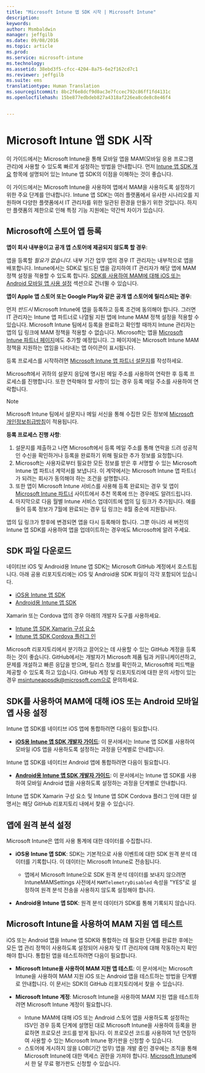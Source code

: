 ```yaml
---
title: "Microsoft Intune 앱 SDK 시작 | Microsoft Intune"
description: 
keywords: 
author: Msmbaldwin
manager: jeffgilb
ms.date: 09/08/2016
ms.topic: article
ms.prod: 
ms.service: microsoft-intune
ms.technology: 
ms.assetid: 38ebd3f5-cfcc-4204-8a75-6e2f162cd7c1
ms.reviewer: jeffgilb
ms.suite: ems
translationtype: Human Translation
ms.sourcegitcommit: 8bc2f6e8dcf9d0ac3e7fccec792c86ff1fd4131c
ms.openlocfilehash: 15be877edbdeb827a4318af226ea8cde8c8e46f4


---
```


# <a name="get-started-with-the-microsoft-intune-app-sdk"></a>Microsoft Intune 앱 SDK 시작

이 가이드에서는 Microsoft Intune을 통해 모바일 앱을 MAM(모바일 응용 프로그램 관리)에 사용할 수 있도록 빠르게 설정하는 방법을 안내합니다. 먼저 [Intune 앱 SDK 개요](intune-app-sdk.md) 항목에 설명되어 있는 Intune 앱 SDK의 이점을 이해하는 것이 좋습니다.

이 가이드에서는 Microsoft Intune을 사용하여 앱에서 MAM을 사용하도록 설정하기 위한 주요 단계를 안내합니다. Intune 앱 SDK는 여러 플랫폼에서 유사한 시나리오를 지원하며 다양한 플랫폼에서 IT 관리자를 위한 일관된 환경을 만들기 위한 것입니다. 하지만 플랫폼의 제한으로 인해 특정 기능 지원에는 약간씩 차이가 있습니다.

## <a name="register-your-store-app-with-microsoft"></a>Microsoft에 스토어 앱 등록

**앱이 회사 내부용이고 공개 앱 스토어에 제공되지 않도록 할 경우**:

앱을 등록할 *필요가 없습니다*. 내부 기간 업무 앱의 경우 IT 관리자는 내부적으로 앱을 배포합니다. Intune에서는 SDK로 빌드된 앱을 감지하여 IT 관리자가 해당 앱에 MAM 정책 설정을 적용할 수 있도록 합니다. [SDK를 사용하여 MAM에 대해 iOS 또는 Android 모바일 앱 사용 설정](#enable-your-ios-or-android-mobile-app-for-mam-with-the-sdk) 섹션으로 건너뛸 수 있습니다.

**앱이 Apple 앱 스토어 또는 Google Play와 같은 공개 앱 스토어에 릴리스되는 경우**:

먼저 *반드시* Microsoft Intune에 앱을 등록하고 등록 조건에 동의해야 합니다. 그러면 IT 관리자는 Intune 앱 파트너로 나열될 지원 앱에 Intune MAM 정책 설정을 적용할 수 있습니다. Microsoft Intune 팀에서 등록을 완료하고 확인할 때까지 Intune 관리자는 앱의 딥 링크에 MAM 정책을 적용할 수 없습니다. Microsoft는 앱을 [Microsoft Intune 파트너 페이지](https://www.microsoft.com/en-us/cloud-platform/microsoft-intune-apps)에도 추가할 예정입니다. 그 페이지에는 Microsoft Intune MAM 정책을 지원하는 앱임을 나타내는 앱 아이콘이 표시됩니다.

등록 프로세스를 시작하려면 [Microsoft Intune 앱 파트너 설문지](https://forms.office.com/Pages/ResponsePage.aspx?id=v4j5cvGGr0GRqy180BHbR6oOVGFZ3pxJmwSN1N_eXwJUQUc5Mkw2UVU0VzI5WkhQOEYyMENWNDBWRS4u)를 작성하세요.

Microsoft에서 귀하의 설문지 응답에 명시된 메일 주소를 사용하여 연락한 후 등록 프로세스를 진행합니다. 또한 연락해야 할 사항이 있는 경우 등록 메일 주소를 사용하여 연락합니다.

> [!NOTE]
> Microsoft Intune 팀에서 설문지나 메일 서신을 통해 수집한 모든 정보에 [Microsoft 개인정보취급방침](https://www.microsoft.com/en-us/privacystatement/default.aspx)이 적용됩니다.

**등록 프로세스 진행 사항**:

1. 설문지를 제출하고 나면 Microsoft에서 등록 메일 주소를 통해 연락을 드려 성공적인 수신을 확인하거나 등록을 완료하기 위해 필요한 추가 정보를 요청합니다.
2. Microsoft는 사용자로부터 필요한 모든 정보를 받은 후 서명할 수 있는 Microsoft Intune 앱 파트너 계약서를 보냅니다. 이 계약에서는 Microsoft Intune 앱 파트너가 되려는 회사가 동의해야 하는 조건을 설명합니다.
3. 또한 앱이 Microsoft Intune 서비스를 사용해 등록 완료되는 경우 및 앱이 [Microsoft Intune 파트너](https://www.microsoft.com/en-us/cloud-platform/microsoft-intune-apps) 사이트에서 추천 목록에 뜨는 경우에도 알려드립니다.
4. 마지막으로 다음 월별 Intune 서비스 업데이트에 앱의 딥 링크가 추가됩니다. 예를 들어 등록 정보가 7월에 완료되는 경우 딥 링크는 8월 중순에 지원됩니다.

앱의 딥 링크가 향후에 변경되면 앱을 다시 등록해야 합니다. 그뿐 아니라 새 버전의 Intune 앱 SDK를 사용하여 앱을 업데이트하는 경우에도 Microsoft에 알려 주세요.



## <a name="download-the-sdk-files"></a>SDK 파일 다운로드

네이티브 iOS 및 Android용 Intune 앱 SDK는 Microsoft GitHub 계정에서 호스트됩니다. 아래 공용 리포지토리에는 iOS 및 Android용 SDK 파일이 각각 포함되어 있습니다.

* [iOS용 Intune 앱 SDK](https://github.com/msintuneappsdk/ms-intune-app-sdk-ios)
* [Android용 Intune 앱 SDK](https://github.com/msintuneappsdk/ms-intune-app-sdk-android)

Xamarin 또는 Cordova 앱의 경우 아래의 개발자 도구를 사용하세요.

* [Intune 앱 SDK Xamarin 구성 요소](https://github.com/msintuneappsdk/intune-app-sdk-xamarin)
* [Intune 앱 SDK Cordova 플러그 인](https://github.com/msintuneappsdk/cordova-plugin-ms-intune-mam)

Microsoft 리포지토리에서 분기하고 끌어오는 데 사용할 수 있는 GitHub 계정을 등록하는 것이 좋습니다. GitHub에서는 개발자가 Microsoft 제품 팀과 커뮤니케이션하고, 문제를 개설하고 빠른 응답을 받으며, 릴리스 정보를 확인하고, Microsoft에 피드백을 제공할 수 있도록 하고 있습니다. GitHub 계정 및 리포지토리에 대한 문의 사항이 있는 경우 msintuneappsdk@microsoft.com으로 문의하세요.





## <a name="enable-your-ios-or-android-mobile-app-for-mam-with-the-sdk"></a>SDK를 사용하여 MAM에 대해 iOS 또는 Android 모바일 앱 사용 설정

Intune 앱 SDK를 네이티브 iOS 앱에 통합하려면 다음이 필요합니다.

* **[iOS용 Intune 앱 SDK 개발자 가이드](intune-app-sdk-ios.md)**: 이 문서에서는 Intune 앱 SDK를 사용하여 모바일 iOS 앱을 사용하도록 설정하는 과정을 단계별로 안내합니다.


Intune 앱 SDK를 네이티브 Android 앱에 통합하려면 다음이 필요합니다.

* **[Android용 Intune 앱 SDK 개발자 가이드](intune-app-sdk-android.md)**: 이 문서에서는 Intune 앱 SDK를 사용하여 모바일 Android 앱을 사용하도록 설정하는 과정을 단계별로 안내합니다.

Intune 앱 SDK Xamarin 구성 요소 및 Intune 앱 SDK Cordova 플러그 인에 대한 설명서는 해당 GitHub 리포지토리 내에서 찾을 수 있습니다.


## <a name="set-up-telemetry-for-your-app"></a>앱에 원격 분석 설정

Microsoft Intune은 앱의 사용 통계에 대한 데이터를 수집합니다.

* **iOS용 Intune 앱 SDK**: SDK는 기본적으로 사용 이벤트에 대한 SDK 원격 분석 데이터를 기록합니다. 이 데이터는 Microsoft Intune로 전송됩니다.

    * 앱에서 Microsoft Intune으로 SDK 원격 분석 데이터를 보내지 않으려면 IntuneMAMSettings 사전에서 `MAMTelemetryDisabled` 속성을 "YES"로 설정하여 원격 분석 전송을 사용하지 않도록 설정해야 합니다.

* **Android용 Intune 앱 SDK**: 원격 분석 데이터가 SDK를 통해 기록되지 않습니다.

## <a name="test-your-mamenabled-app-with-microsoft-intune"></a>Microsoft Intune을 사용하여 MAM 지원 앱 테스트

iOS 또는 Android 앱을 Intune 앱 SDK와 통합하는 데 필요한 단계를 완료한 후에는 모든 앱 관리 정책이 사용하도록 설정되어 사용자 및 IT 관리자에 대해 작동하는지 확인해야 합니다. 통합된 앱을 테스트하려면 다음이 필요합니다.

<!--TODO-->

* **Microsoft Intune을 사용하여 MAM 지원 앱 테스트**: 이 문서에서는 Microsoft Intune을 사용하여 MAM 지원 iOS 또는 Android 앱을 테스트하는 방법을 단계별로 안내합니다. 이 문서는 SDK의 GitHub 리포지토리에서 찾을 수 있습니다.

* **Microsoft Intune 계정**: Microsoft Intune을 사용하여 MAM 지원 앱을 테스트하려면 Microsoft Intune 계정이 필요합니다.
    * Intune MAM에 대해 iOS 또는 Android 스토어 앱을 사용하도록 설정하는 ISV인 경우 등록 단계에 설명된 대로 Microsoft Intune을 사용하여 등록을 완료하면 프로모션 코드를 받게 됩니다. 이 프로모션 코드를 사용하여 1년 연장하여 사용할 수 있는 Microsoft Intune 평가판을 신청할 수 있습니다.
    * 스토어에 게시하지 않을 LOB(기간 업무) 앱을 개발 중인 경우에는 조직을 통해 Microsoft Intune에 대한 액세스 권한을 가져야 합니다. [Microsoft Intune](https://portal.office.com/Signup/Signup.aspx?OfferId=40BE278A-DFD1-470a-9EF7-9F2596EA7FF9&dl=INTUNE_A&ali=1#0)에서 한 달 무료 평가판도 신청할 수 있습니다.



<!--HONumber=Nov16_HO3-->



